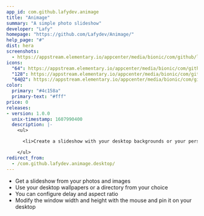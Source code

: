 ```yaml
---
app_id: com.github.lafydev.animage
title: "Animage"
summary: "A simple photo slideshow"
developer: "Lafy"
homepage: "https://github.com/Lafydev/Animage/"
help_page: "#"
dist: hera
screenshots:
  - https://appstream.elementary.io/appcenter/media/bionic/com/github/lafydev.animage/8FED789BE658682248E0809A8BF46FC0/screenshots/image-1_orig.png
icons:
  "64": https://appstream.elementary.io/appcenter/media/bionic/com/github/lafydev.animage/8FED789BE658682248E0809A8BF46FC0/icons/64x64/com.github.lafydev.animage_com.github.lafydev.animage.png
  "128": https://appstream.elementary.io/appcenter/media/bionic/com/github/lafydev.animage/8FED789BE658682248E0809A8BF46FC0/icons/128x128/com.github.lafydev.animage_com.github.lafydev.animage.png
  "64@2": https://appstream.elementary.io/appcenter/media/bionic/com/github/lafydev.animage/8FED789BE658682248E0809A8BF46FC0/icons/64x64@2/com.github.lafydev.animage_com.github.lafydev.animage.png
color:
  primary: "#4c158a"
  primary-text: "#fff"
price: 0
releases:
- version: 1.0.0
  unix-timestamp: 1607990400
  description: |-
    <ul>

      <li>Create a slideshow with your desktop backgrounds or your personal photos</li>

    </ul>
redirect_from:
  - /com.github.lafydev.animage.desktop/
---
```


<ul>
  <li>Get a slideshow from your photos and images</li>
  <li>Use your desktop wallpapers or a directory from your choice</li>
  <li>You can configure delay and aspect ratio</li>
  <li>Modify the window width and height with the mouse and pin it on your desktop</li>
</ul>